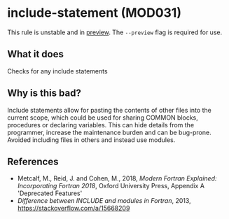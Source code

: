 # include-statement (MOD031)
This rule is unstable and in [preview](../preview.md). The `--preview` flag is required for use.

## What it does
Checks for any include statements

## Why is this bad?
Include statements allow for pasting the contents of other files into
the current scope, which could be used for sharing COMMON blocks, procedures
or declaring variables. This can hide details from the programmer, increase
the maintenance burden and can be bug-prone. Avoided including files in
others and instead use modules.

## References
- Metcalf, M., Reid, J. and Cohen, M., 2018, _Modern Fortran Explained:
  Incorporating Fortran 2018_, Oxford University Press, Appendix A
  'Deprecated Features'
- _Difference between INCLUDE and modules in Fortran_, 2013,
  <https://stackoverflow.com/a/15668209>
